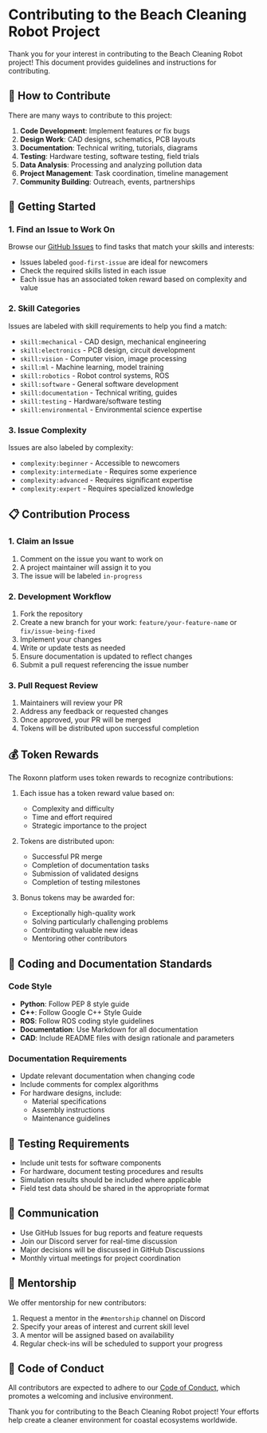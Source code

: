 # Contributing to the Beach Cleaning Robot Project

Thank you for your interest in contributing to the Beach Cleaning Robot project! This document provides guidelines and instructions for contributing.

## 🌟 How to Contribute

There are many ways to contribute to this project:

1. **Code Development**: Implement features or fix bugs
2. **Design Work**: CAD designs, schematics, PCB layouts
3. **Documentation**: Technical writing, tutorials, diagrams
4. **Testing**: Hardware testing, software testing, field trials
5. **Data Analysis**: Processing and analyzing pollution data
6. **Project Management**: Task coordination, timeline management
7. **Community Building**: Outreach, events, partnerships

## 🚀 Getting Started

### 1. Find an Issue to Work On

Browse our [GitHub Issues](https://github.com/Roxonn-FutureTech/beach-cleaning-robot/issues) to find tasks that match your skills and interests:

- Issues labeled `good-first-issue` are ideal for newcomers
- Check the required skills listed in each issue
- Each issue has an associated token reward based on complexity and value

### 2. Skill Categories

Issues are labeled with skill requirements to help you find a match:

- `skill:mechanical` - CAD design, mechanical engineering
- `skill:electronics` - PCB design, circuit development
- `skill:vision` - Computer vision, image processing
- `skill:ml` - Machine learning, model training
- `skill:robotics` - Robot control systems, ROS
- `skill:software` - General software development
- `skill:documentation` - Technical writing, guides
- `skill:testing` - Hardware/software testing
- `skill:environmental` - Environmental science expertise

### 3. Issue Complexity

Issues are also labeled by complexity:

- `complexity:beginner` - Accessible to newcomers
- `complexity:intermediate` - Requires some experience
- `complexity:advanced` - Requires significant expertise
- `complexity:expert` - Requires specialized knowledge

## 📋 Contribution Process

### 1. Claim an Issue

1. Comment on the issue you want to work on
2. A project maintainer will assign it to you
3. The issue will be labeled `in-progress`

### 2. Development Workflow

1. Fork the repository
2. Create a new branch for your work: `feature/your-feature-name` or `fix/issue-being-fixed`
3. Implement your changes
4. Write or update tests as needed
5. Ensure documentation is updated to reflect changes
6. Submit a pull request referencing the issue number

### 3. Pull Request Review

1. Maintainers will review your PR
2. Address any feedback or requested changes
3. Once approved, your PR will be merged
4. Tokens will be distributed upon successful completion

## 💰 Token Rewards

The Roxonn platform uses token rewards to recognize contributions:

1. Each issue has a token reward value based on:
   - Complexity and difficulty
   - Time and effort required
   - Strategic importance to the project
   
2. Tokens are distributed upon:
   - Successful PR merge
   - Completion of documentation tasks
   - Submission of validated designs
   - Completion of testing milestones
   
3. Bonus tokens may be awarded for:
   - Exceptionally high-quality work
   - Solving particularly challenging problems
   - Contributing valuable new ideas
   - Mentoring other contributors

## 📝 Coding and Documentation Standards

### Code Style

- **Python**: Follow PEP 8 style guide
- **C++**: Follow Google C++ Style Guide
- **ROS**: Follow ROS coding style guidelines
- **Documentation**: Use Markdown for all documentation
- **CAD**: Include README files with design rationale and parameters

### Documentation Requirements

- Update relevant documentation when changing code
- Include comments for complex algorithms
- For hardware designs, include:
  - Material specifications
  - Assembly instructions
  - Maintenance guidelines

## 🧪 Testing Requirements

- Include unit tests for software components
- For hardware, document testing procedures and results
- Simulation results should be included where applicable
- Field test data should be shared in the appropriate format

## 💬 Communication

- Use GitHub Issues for bug reports and feature requests
- Join our Discord server for real-time discussion
- Major decisions will be discussed in GitHub Discussions
- Monthly virtual meetings for project coordination

## 🌱 Mentorship

We offer mentorship for new contributors:

1. Request a mentor in the `#mentorship` channel on Discord
2. Specify your areas of interest and current skill level
3. A mentor will be assigned based on availability
4. Regular check-ins will be scheduled to support your progress

## 🚨 Code of Conduct

All contributors are expected to adhere to our [Code of Conduct](CODE_OF_CONDUCT.md), which promotes a welcoming and inclusive environment.

Thank you for contributing to the Beach Cleaning Robot project! Your efforts help create a cleaner environment for coastal ecosystems worldwide.
